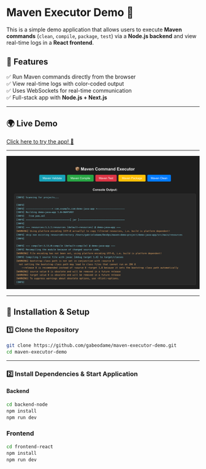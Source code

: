 # Maven Executor Demo 🚀

This is a simple demo application that allows users to execute **Maven commands** (`clean`, `compile`, `package`, `test`) via a **Node.js backend** and view real-time logs in a **React frontend**.

## 📌 Features

✅ Run Maven commands directly from the browser  
✅ View real-time logs with color-coded output  
✅ Uses WebSockets for real-time communication  
✅ Full-stack app with **Node.js + Next.js**  

---

## 🌍 Live Demo

[Click here to try the app! 🚀](https://maven-executor-demo.vercel.app/)

---

![Maven Executor Demo](assets/demo_screenshot.png)

---

## 🚀 Installation & Setup

### **1️⃣ Clone the Repository**

```sh
git clone https://github.com/gabeodame/maven-executor-demo.git
cd maven-executor-demo
```

---

### 2️⃣ Install Dependencies & Start Application

#### Backend

```sh
cd backend-node
npm install
npm run dev
```

### Frontend

```sh
cd frontend-react
npm install
npm run dev
```


